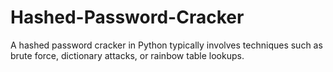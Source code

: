 # Hashed-Password-Cracker
 A hashed password cracker in Python typically involves techniques such as brute force, dictionary attacks, or rainbow table lookups.
